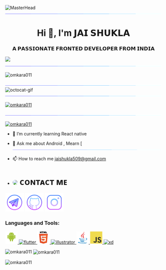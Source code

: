![MasterHead](https://img.freepik.com/free-photo/programming-background-with-person-working-with-codes-computer_23-2150010125.jpg?w=740&t=st=1692852250~exp=1692852850~hmac=4cf023eff220337c3f0d924b8446cc7ca32810f62697684c55607da8826d3b17)
<img src="https://github.com/AnonymousX1025/AnonymousX1025/blob/master/resources/hr.gif"/>
<h1 align="center">Hi 👋, I'm 𝗝𝗔𝗜 𝗦𝗛𝗨𝗞𝗟𝗔 </h1>
<h3 align="center"> 𝗔 𝗣𝗔𝗦𝗦𝗜𝗢𝗡𝗔𝗧𝗘 𝗙𝗥𝗢𝗡𝗧𝗘𝗗 𝗗𝗘𝗩𝗘𝗟𝗢𝗣𝗘𝗥 𝗙𝗥𝗢𝗠 𝗜𝗡𝗗𝗜𝗔</h3>
<img src="https://readme-typing-svg.herokuapp.com?color=00FF00&width=420&lines=☠️+𝐃𝐄𝐕𝐈𝐋+𝐓𝐄𝐀𝐌+𝐋𝐘𝐆𝐎𝐏𝐇𝐈𝐋𝐄+💲">
<img src="https://github.com/AnonymousX1025/AnonymousX1025/blob/master/resources/hr.gif"/>


<p align="left"> <img src="https://komarev.com/ghpvc/?username=omkara011&label=Profile%20views&color=0e75b6&style=flat" alt="omkara011" /> </p>
<img src="https://github.com/AnonymousX1025/AnonymousX1025/blob/master/resources/hr.gif"/>
<img src="https://octodex.github.com/images/daftpunktocat-thomas.gif" id="octocat" alt="octocat-gif" />
<img src="https://github.com/AnonymousX1025/AnonymousX1025/blob/master/resources/hr.gif"/>

<p align="left"> <a href="https://github.com/ryo-ma/github-profile-trophy"><img src="https://github-profile-trophy.vercel.app/?username=omkara011" alt="omkara011" /></a> </p>

<img src="https://github.com/AnonymousX1025/AnonymousX1025/blob/master/resources/hr.gif"/>
<p align="left"> <a href="https://twitter.com/omkara011" target="blank"><img src="https://img.shields.io/twitter/follow/omkara011?logo=twitter&style=for-the-badge" alt="omkara011" /></a> </p>

- 🌱 I’m currently learning React native

- 💬 Ask me about Android , Mearn
[<img src="https://github.com/AnonymousX1025/AnonymousX1025/blob/master/resources/hr.gif"/>
- 📫 How to reach me jaishukla509@gmail.com
- <h1> <img src="https://te.legra.ph/file/274cef853f5f608a83a16.jpg" width="70px" style="border-radius: 50%"> ᴄᴏɴᴛᴀᴄᴛ ᴍᴇ </h1>

[<img src="https://raw.githubusercontent.com/AnonymousX1025/AnonymousX1025/master/resources/telegram_icon.png" width="60px">](https://t.me/Just_devi_team) [<img src="https://raw.githubusercontent.com/AnonymousX1025/AnonymousX1025/master/resources/github_icon.png" width="60px">](https://github.com/OMKARa011) [<img src="https://github.com/AnonymousX1025/AnonymousX1025/blob/master/resources/insta_icon.png" width="60px">](https://instagram.com/jai_shiva7)

<h3 align="left">Languages and Tools:</h3>
<p align="left"> <a href="https://developer.android.com" target="_blank" rel="noreferrer"> <img src="https://raw.githubusercontent.com/devicons/devicon/master/icons/android/android-original-wordmark.svg" alt="android" width="40" height="40"/> </a> <a href="https://flutter.dev" target="_blank" rel="noreferrer"> <img src="https://www.vectorlogo.zone/logos/flutterio/flutterio-icon.svg" alt="flutter" width="40" height="40"/> </a> <a href="https://www.w3.org/html/" target="_blank" rel="noreferrer"> <img src="https://raw.githubusercontent.com/devicons/devicon/master/icons/html5/html5-original-wordmark.svg" alt="html5" width="40" height="40"/> </a> <a href="https://www.adobe.com/in/products/illustrator.html" target="_blank" rel="noreferrer"> <img src="https://www.vectorlogo.zone/logos/adobe_illustrator/adobe_illustrator-icon.svg" alt="illustrator" width="40" height="40"/> </a> <a href="https://www.java.com" target="_blank" rel="noreferrer"> <img src="https://raw.githubusercontent.com/devicons/devicon/master/icons/java/java-original.svg" alt="java" width="40" height="40"/> </a> <a href="https://developer.mozilla.org/en-US/docs/Web/JavaScript" target="_blank" rel="noreferrer"> <img src="https://raw.githubusercontent.com/devicons/devicon/master/icons/javascript/javascript-original.svg" alt="javascript" width="40" height="40"/> </a> <a href="https://www.adobe.com/products/xd.html" target="_blank" rel="noreferrer"> <img src="https://cdn.worldvectorlogo.com/logos/adobe-xd.svg" alt="xd" width="40" height="40"/> </a> </p>

<p><img align="left" src="https://github-readme-stats.vercel.app/api/top-langs?username=omkara011&show_icons=true&locale=en&layout=compact" alt="omkara011" /></p>

<p>&nbsp;<img align="center" src="https://github-readme-stats.vercel.app/api?username=omkara011&show_icons=true&locale=en" alt="omkara011" /></p>

<p><img align="center" src="https://github-readme-streak-stats.herokuapp.com/?user=omkara011&" alt="omkara011" /></p>
